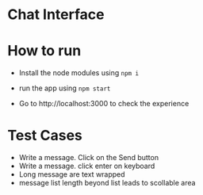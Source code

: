 # Chat Interface

# How to run
- Install the node modules using
``` npm i ```

- run the app using
```npm start```

- Go to http://localhost:3000 to check the experience

# Test Cases
- Write a message. Click on the Send button
- Write a message. click enter on keyboard
- Long message are text wrapped
- message list length beyond list leads to scollable area



